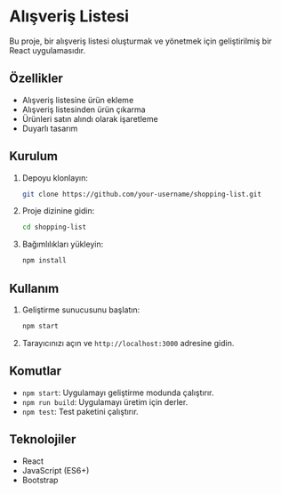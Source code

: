 # Alışveriş Listesi

Bu proje, bir alışveriş listesi oluşturmak ve yönetmek için geliştirilmiş bir React uygulamasıdır.

## Özellikler

- Alışveriş listesine ürün ekleme
- Alışveriş listesinden ürün çıkarma
- Ürünleri satın alındı olarak işaretleme
- Duyarlı tasarım

## Kurulum

1. Depoyu klonlayın:
    ```bash
    git clone https://github.com/your-username/shopping-list.git
    ```
2. Proje dizinine gidin:
    ```bash
    cd shopping-list
    ```
3. Bağımlılıkları yükleyin:
    ```bash
    npm install
    ```

## Kullanım

1. Geliştirme sunucusunu başlatın:
    ```bash
    npm start
    ```
2. Tarayıcınızı açın ve `http://localhost:3000` adresine gidin.

## Komutlar

- `npm start`: Uygulamayı geliştirme modunda çalıştırır.
- `npm run build`: Uygulamayı üretim için derler.
- `npm test`: Test paketini çalıştırır.

## Teknolojiler

- React
- JavaScript (ES6+)
- Bootstrap

